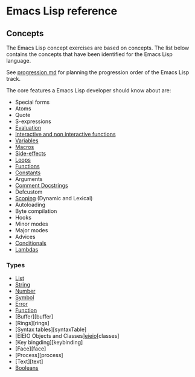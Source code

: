 # Emacs Lisp reference

## Concepts

The Emacs Lisp concept exercises are based on concepts.
The list below contains the concepts that have been identified for the Emacs Lisp language.

See [progression.md](progression.md) for planning the progression order of the Emacs Lisp track.

The core features a Emacs Lisp developer should know about are:

- Special forms
- Atoms
- Quote
- S-expressions
- [Evaluation][evaluation]
- [Interactive and non interactive functions][functions]
- [Variables][variables]
- [Macros][macros]
- [Side-effects][sideeffects]
- [Loops][loops]
- [Functions][functions]
- [Constants][constants]
- Arguments
- [Comment Docstrings][comments]
- Defcustom
- [Scoping][scope] (Dynamic and Lexical)
- Autoloading 
- Byte compilation
- Hooks
- Minor modes
- Major modes
- Advices
- [Conditionals][conditionals]
- [Lambdas][anonymous_functions]

### Types

- [List][list]
- [String][string]
- [Number][number]
- [Symbol][symbol]
- [Error][error]
- [Function][functions]
- [Buffer][buffer]
- [Rings][rings]
- [Syntax tables][syntaxTable]
- [EIEIO Objects and Classes][eieio][objects][classes]
- [Key bingding][keybinding]
- [Face][face]
- [Process][process]
- [Text][text]
- [Booleans][boolean_logic]

[evaluation]: ../../../reference/concepts/evaluation.md
[functions]: ../../../reference/concepts/functions.md
[variables]: ../../../reference/concepts/variables.md
[macros]: ../../../reference/concepts/macros.md
[list]: ../../../reference/types/list.md
[string]: ../../../reference/types/string.md
[number]: ../../../reference/types/number.md
[symbol]: ../../../reference/types/symbol.md
[error]: ../../../reference/types/error.md
[scope]: ../../../reference/types/scope.md
[sideeffects]: ../../../reference/types/pure_functions.md
[objects]: ../../../reference/types/objects.md
[loops]: ../../../reference/types/loops.md
[functions]: ../../../reference/types/functions.md
[constants]: ../../../reference/types/constants.md
[conditionals]: ../../../reference/types/conditionals.md
[comments]: ../../../reference/types/comments.md
[boolean_logic]: ../../../reference/types/boolean_logic.md
[anonymous_functions]: ../../../reference/types/anonymous_functions.md
